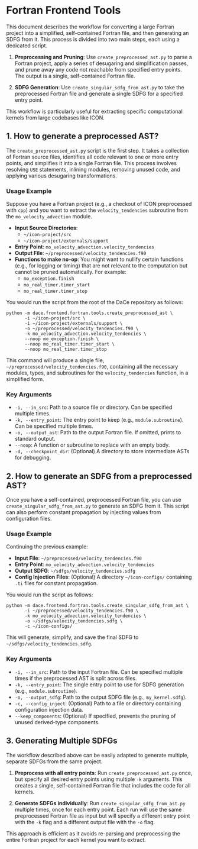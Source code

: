 # Fortran Frontend Tools

This document describes the workflow for converting a large Fortran project into a simplified, self-contained Fortran file, and then generating an SDFG from it. This process is divided into two main steps, each using a dedicated script.

1.  **Preprocessing and Pruning**: Use `create_preprocessed_ast.py` to parse a Fortran project, apply a series of desugaring and simplification passes, and prune away any code not reachable from specified entry points. The output is a single, self-contained Fortran file.

2.  **SDFG Generation**: Use `create_singular_sdfg_from_ast.py` to take the preprocessed Fortran file and generate a single SDFG for a specified entry point.

This workflow is particularly useful for extracting specific computational kernels from large codebases like ICON.

## 1. How to generate a preprocessed AST?

The `create_preprocessed_ast.py` script is the first step. It takes a collection of Fortran source files, identifies all code relevant to one or more entry points, and simplifies it into a single Fortran file. This process involves resolving `USE` statements, inlining modules, removing unused code, and applying various desugaring transformations.

### Usage Example

Suppose you have a Fortran project (e.g., a checkout of ICON preprocessed with `cpp`) and you want to extract the `velocity_tendencies` subroutine from the `mo_velocity_advection` module.

-   **Input Source Directories**:
    -   `~/icon-project/src`
    -   `~/icon-project/externals/support`
-   **Entry Point**: `mo_velocity_advection.velocity_tendencies`
-   **Output File**: `~/preprocessed/velocity_tendencies.f90`
-   **Functions to make no-op**: You might want to nullify certain functions (e.g., for logging or timing) that are not relevant to the computation but cannot be pruned automatically. For example:
    -   `mo_exception.finish`
    -   `mo_real_timer.timer_start`
    -   `mo_real_timer.timer_stop`

You would run the script from the root of the DaCe repository as follows:

```shell
python -m dace.frontend.fortran.tools.create_preprocessed_ast \
       -i ~/icon-project/src \
       -i ~/icon-project/externals/support \
       -o ~/preprocessed/velocity_tendencies.f90 \
       -k mo_velocity_advection.velocity_tendencies \
       --noop mo_exception.finish \
       --noop mo_real_timer.timer_start \
       --noop mo_real_timer.timer_stop
```

This command will produce a single file, `~/preprocessed/velocity_tendencies.f90`, containing all the necessary modules, types, and subroutines for the `velocity_tendencies` function, in a simplified form.

### Key Arguments

-   `-i, --in_src`: Path to a source file or directory. Can be specified multiple times.
-   `-k, --entry_point`: The entry point to keep (e.g., `module.subroutine`). Can be specified multiple times.
-   `-o, --output_ast`: Path to the output Fortran file. If omitted, prints to standard output.
-   `--noop`: A function or subroutine to replace with an empty body.
-   `-d, --checkpoint_dir`: (Optional) A directory to store intermediate ASTs for debugging.

## 2. How to generate an SDFG from a preprocessed AST?

Once you have a self-contained, preprocessed Fortran file, you can use `create_singular_sdfg_from_ast.py` to generate an SDFG from it. This script can also perform constant propagation by injecting values from configuration files.

### Usage Example

Continuing the previous example:

-   **Input File**: `~/preprocessed/velocity_tendencies.f90`
-   **Entry Point**: `mo_velocity_advection.velocity_tendencies`
-   **Output SDFG**: `~/sdfgs/velocity_tendencies.sdfg`
-   **Config Injection Files**: (Optional) A directory `~/icon-configs/` containing `.ti` files for constant propagation.

You would run the script as follows:

```shell
python -m dace.frontend.fortran.tools.create_singular_sdfg_from_ast \
       -i ~/preprocessed/velocity_tendencies.f90 \
       -k mo_velocity_advection.velocity_tendencies \
       -o ~/sdfgs/velocity_tendencies.sdfg \
       -c ~/icon-configs/
```

This will generate, simplify, and save the final SDFG to `~/sdfgs/velocity_tendencies.sdfg`.

### Key Arguments

-   `-i, --in_src`: Path to the input Fortran file. Can be specified multiple times if the preprocessed AST is split across files.
-   `-k, --entry_point`: The single entry point to use for SDFG generation (e.g., `module.subroutine`).
-   `-o, --output_sdfg`: Path to the output SDFG file (e.g., `my_kernel.sdfg`).
-   `-c, --config_inject`: (Optional) Path to a file or directory containing configuration injection data.
-   `--keep_components`: (Optional) If specified, prevents the pruning of unused derived-type components.

## 3. Generating Multiple SDFGs

The workflow described above can be easily adapted to generate multiple, separate SDFGs from the same project.

1.  **Preprocess with all entry points**: Run `create_preprocessed_ast.py` once, but specify all desired entry points using multiple `-k` arguments. This creates a single, self-contained Fortran file that includes the code for all kernels.

2.  **Generate SDFGs individually**: Run `create_singular_sdfg_from_ast.py` multiple times, once for each entry point. Each run will use the same preprocessed Fortran file as input but will specify a different entry point with the `-k` flag and a different output file with the `-o` flag.

This approach is efficient as it avoids re-parsing and preprocessing the entire Fortran project for each kernel you want to extract.
